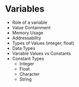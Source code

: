 # Variables

* Role of a variable
* Value Containment
* Memory Usage
* Addressability
* Types of Values (integer, float)
* Data Types
* Variable Values vs Constants
* Constant Types
    * Integer
    * Float
    * Character
    * String